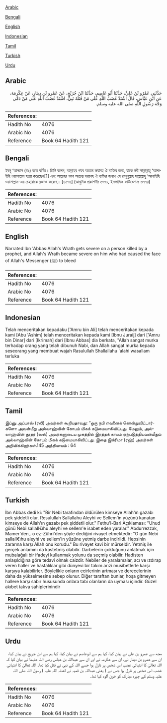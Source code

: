 [Arabic](#arabic)

[Bengali](#bengali)

[English](#english)

[Indonesian](#indonesian)

[Tamil](#tamil)

[Turkish](#turkish)

[Urdu](#urdu)

## Arabic


<div dir="rtl" lang="ar" style={{fontSize:'larger',backgroundColor:'#f8f9fa',padding:20}}>
حَدَّثَنِي عَمْرُو بْنُ عَلِيٍّ، حَدَّثَنَا أَبُو عَاصِمٍ، حَدَّثَنَا ابْنُ جُرَيْجٍ، عَنْ عَمْرِو بْنِ دِينَارٍ، عَنْ عِكْرِمَةَ، عَنِ ابْنِ عَبَّاسٍ، قَالَ اشْتَدَّ غَضَبُ اللَّهِ عَلَى مَنْ قَتَلَهُ نَبِيٌّ، اشْتَدَّ غَضَبُ اللَّهِ عَلَى مَنْ دَمَّى وَجْهَ رَسُولِ اللَّهِ صلى الله عليه وسلم‏.‏
</div>
<div style={{backgroundColor:'#f8f9fa',padding:20, marginBottom: 10}}><table> <thead> <tr> <th>References:</th> <th></th> </tr> </thead> <tbody><tr><td>Hadith No</td><td>4076</td></tr><tr><td>Arabic No</td><td>4076</td></tr><tr><td>Reference</td><td>Book 64 Hadith 121</td></tr></tbody></table></div>

## Bengali


<div dir="ltr" lang="bn" style={{fontSize:'larger',backgroundColor:'#f8f9fa',padding:20}}>
ইবনু ‘আব্বাস (রাঃ) হতে বর্ণিত। তিনি বলেন, আল্লাহর গযব অত্যন্ত ভয়াবহ ঐ ব্যক্তির জন্য, যাকে নবী সাল্লাল্লাহু ‘আলাইহি ওয়াসাল্লাম হত্যা করেছেন[1] এবং আল্লাহর গযব অত্যন্ত ভয়াবহ ঐ ব্যক্তির জন্যও যে রাসূলুল্লাহ সাল্লাল্লাহু ‘আলাইহি ওয়াসাল্লাম-এর চেহারাকে রক্তাক্ত করেছে। [৪০৭৪] (আধুনিক প্রকাশনীঃ ৩৭৭১, ইসলামিক ফাউন্ডেশনঃ ৩৭৭৪)
</div>
<div style={{backgroundColor:'#f8f9fa',padding:20, marginBottom: 10}}><table> <thead> <tr> <th>References:</th> <th></th> </tr> </thead> <tbody><tr><td>Hadith No</td><td>4076</td></tr><tr><td>Arabic No</td><td>4076</td></tr><tr><td>Reference</td><td>Book 64 Hadith 121</td></tr></tbody></table></div>

## English


<div dir="ltr" lang="en" style={{fontSize:'larger',backgroundColor:'#f8f9fa',padding:20}}>
Narrated Ibn 'Abbas:Allah's Wrath gets severe on a person killed by a prophet, and Allah's Wrath became severe on him who had caused the face of Allah's Messenger (ﷺ) to bleed
</div>
<div style={{backgroundColor:'#f8f9fa',padding:20, marginBottom: 10}}><table> <thead> <tr> <th>References:</th> <th></th> </tr> </thead> <tbody><tr><td>Hadith No</td><td>4076</td></tr><tr><td>Arabic No</td><td>4076</td></tr><tr><td>Reference</td><td>Book 64 Hadith 121</td></tr></tbody></table></div>

## Indonesian


<div dir="ltr" lang="id" style={{fontSize:'larger',backgroundColor:'#f8f9fa',padding:20}}>
Telah menceritakan kepadaku ['Amru bin Ali] telah menceritakan kepada kami [Abu 'Ashim] telah menceritakan kepada kami [Ibnu Juraij] dari ['Amru bin Dinar] dari [Ikrimah] dari [Ibnu Abbas] dia berkata, "Allah sangat murka terhadap orang yang telah dibunuh Nabi, dan Allah sangat murka kepada seseorang yang membuat wajah Rasulullah Shallallahu 'alahi wasallam terluka
</div>
<div style={{backgroundColor:'#f8f9fa',padding:20, marginBottom: 10}}><table> <thead> <tr> <th>References:</th> <th></th> </tr> </thead> <tbody><tr><td>Hadith No</td><td>4076</td></tr><tr><td>Arabic No</td><td>4076</td></tr><tr><td>Reference</td><td>Book 64 Hadith 121</td></tr></tbody></table></div>

## Tamil


<div dir="ltr" lang="ta" style={{fontSize:'larger',backgroundColor:'#f8f9fa',padding:20}}>
இப்னு அப்பாஸ் (ரலி) அவர்கள் கூறியதாவது: “ஒரு நபி எவனைக் கொன்றுவிட்டார்களோ அவன்மீது அல்லாஹ்வின் கோபம் மிகக் கடுமையாகிவிட்டது. மேலும், அல்லாஹ்வின் தூதர் (ஸல்) அவர்களுடைய முகத்தில் இரத்தக் காயம் ஏற்படுத்தியவன்மீதும் அல்லாஹ்வின் கோபம் மிகக் கடுமையாகிவிட்டது. இதை இக்ரிமா (ரஹ்) அவர்கள் அறிவிக்கிறார்கள்.145 அத்தியாயம் : 64
</div>
<div style={{backgroundColor:'#f8f9fa',padding:20, marginBottom: 10}}><table> <thead> <tr> <th>References:</th> <th></th> </tr> </thead> <tbody><tr><td>Hadith No</td><td>4076</td></tr><tr><td>Arabic No</td><td>4076</td></tr><tr><td>Reference</td><td>Book 64 Hadith 121</td></tr></tbody></table></div>

## Turkish


<div dir="ltr" lang="tr" style={{fontSize:'larger',backgroundColor:'#f8f9fa',padding:20}}>
İbn Abbas dedi ki: "Bir Nebi tarafından öldürülen kimseye Allah'ın gazabı pek şiddetli olur. Resulullah Sallallahu Aleyhi ve Sellem'in yüzünü kanatan kimseye de Allah'ın gazabı pek şiddetli olur." Fethu'l-Bari Açıklaması: "Uhud günü Nebi saIlaIl€ıhu aleyhi ve seIlem'e isabet eden yaralar." Abdurrezzak, Mamer'den,. o ez-Zühri'den şöyle dediğini rivayet etmektedir: "O gün Nebi saIlaIl€ıhu aleyhi ve seIlem'in yüzüne yetmiş darbe indirildi. Hepsinin zararına karşı Allah onu korudu." Bu rivayet kavi bir mürseldir. Yetmiş ile gerçek anlamını da kastetmiş olabilir. Darbelerin çokluğunu anlatmak için mubalağalı bir ifadeyi kullanmak yolunu da seçmiş olabilir. Hadisten anlaşıldığına göre tedavi olmak caizdir. Nebiler de yaralamalar, acı ve ızdırap veren haller ve hastalıklar gibi dünyevi bir takım arızi musibetlerle karşı karşıya kalabilirler. Böylelikle onların ecirlerinin artması ve derecelerinin daha da yükselmesine sebep olunur. Diğer taraftan bunlar, hoşa gitmeyen hallere karşı sabır hususunda onlara tabi olanların da uyması içindir. Güzel akıbet takva sahiplerinindir
</div>
<div style={{backgroundColor:'#f8f9fa',padding:20, marginBottom: 10}}><table> <thead> <tr> <th>References:</th> <th></th> </tr> </thead> <tbody><tr><td>Hadith No</td><td>4076</td></tr><tr><td>Arabic No</td><td>4076</td></tr><tr><td>Reference</td><td>Book 64 Hadith 121</td></tr></tbody></table></div>

## Urdu


<div dir="rtl" lang="ur" style={{fontSize:'larger',backgroundColor:'#f8f9fa',padding:20}}>
مجھ سے عمرو بن علی نے بیان کیا، کہا ہم سے ابوعاصم نے بیان کیا، کہا ہم سے ابن جریج نے بیان کیا، ان سے عمرو بن دینار نے، ان سے عکرمہ نے اور ان سے عبداللہ بن عباس رضی اللہ عنہما نے بیان کیا کہ اللہ تعالیٰ کا انتہائی غضب اس شخص پر نازل ہوا جسے اللہ کے نبی نے قتل کیا تھا۔ اللہ تعالیٰ کا انتہائی غضب اس شخص پر نازل ہوا جس نے ( یعنی عبداللہ بن قمیہ نے لعنتہ اللہ علیہ ) رسول اللہ صلی اللہ علیہ وسلم کے چہرہ مبارک کو خون آلود کیا تھا۔
</div>
<div style={{backgroundColor:'#f8f9fa',padding:20, marginBottom: 10}}><table> <thead> <tr> <th>References:</th> <th></th> </tr> </thead> <tbody><tr><td>Hadith No</td><td>4076</td></tr><tr><td>Arabic No</td><td>4076</td></tr><tr><td>Reference</td><td>Book 64 Hadith 121</td></tr></tbody></table></div>